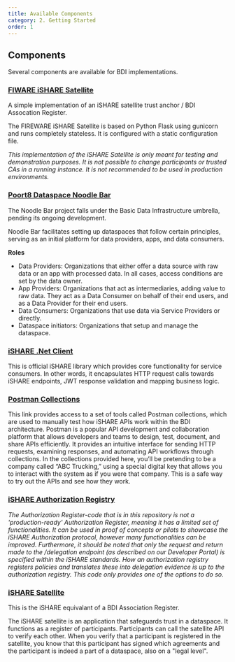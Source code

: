 ```yaml
---
title: Available Components
category: 2. Getting Started
order: 1
---
```


## Components

Several components are available for BDI implementations.

### [FIWARE iSHARE Satellite](https://github.com/FIWARE/ishare-satellite)

A simple implementation of an iSHARE satellite trust anchor / BDI Assocation Register.

The FIREWARE iSHARE Satellite is based on Python Flask using gunicorn and runs completely stateless. It is configured with a static configuration file.

_This implementation of the iSHARE Satellite is only meant for testing and demonstration purposes. It is not possible to change participants or trusted CAs in a running instance. It is not recommended to be used in production environments._

### [Poort8 Dataspace Noodle Bar](https://github.com/POORT8/Poort8.Dataspace.NoodleBar)

The Noodle Bar project falls under the Basic Data Infrastructure umbrella, pending its ongoing development.

Noodle Bar facilitates setting up dataspaces that follow certain principles, serving as an initial platform for data providers, apps, and data consumers.

**Roles**

 - Data Providers: Organizations that either offer a data source with raw data or an app with processed data. In all cases, access conditions are set by the data owner.
 - App Providers: Organizations that act as intermediaries, adding value to raw data. They act as a Data Consumer on behalf of their end users, and as a Data Provider for their end users.
 - Data Consumers: Organizations that use data via Service Providers or directly.
 - Dataspace initiators: Organizations that setup and manage the dataspace.

### [iSHARE .Net Client](https://github.com/iSHAREScheme/iSHARE.NET)

This is official iSHARE library which provides core functionality for service consumers. In other words, it encapsulates HTTP request calls towards iSHARE endpoints, JWT response validation and mapping business logic.

### [Postman Collections](https://dev.ishare.eu/demo-and-testing/postman.html)

This link provides access to a set of tools called Postman collections, which are used to manually test how iSHARE APIs work within the BDI architecture. Postman is a popular API development and collaboration platform that allows developers and teams to design, test, document, and share APIs efficiently. It provides an intuitive interface for sending HTTP requests, examining responses, and automating API workflows through collections. In the collections provided here, you’ll be pretending to be a company called “ABC Trucking,” using a special digital key that allows you to interact with the system as if you were that company. This is a safe way to try out the APIs and see how they work.

### [iSHARE Authorization Registry](https://github.com/iSHAREScheme/AuthorizationRegistry)

_The Authorization Register-code that is in this repository is not a 'production-ready' Authorization Register, meaning it has a limited set of functionalities. It can be used in proof of concepts or pilots to showcase the iSHARE Authorization protocol, however many functionalities can be improved. Furthermore, it should be noted that only the request and return made to the /delegation endpoint (as described on our Developer Portal) is specified within the iSHARE standards. How an authorization registry registers policies and translates these into delegation evidence is up to the authorization registry. This code only provides one of the options to do so._

### [iSHARE Satellite](https://github.com/iSHAREScheme/iSHARESatellite)

This is the iSHARE equivalant of a BDI Association Register.

The iSHARE satellite is an application that safeguards trust in a dataspace. It functions as a register of participants. Participants can call the satellite API to verify each other. When you verify that a participant is registered in the satellite, you know that this participant has signed which agreements and the participant is indeed a part of a dataspace, also on a "legal level".
